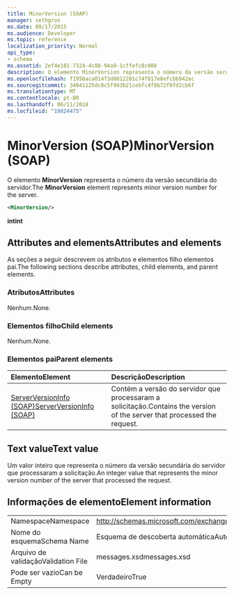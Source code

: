```yaml
---
title: MinorVersion (SOAP)
manager: sethgros
ms.date: 09/17/2015
ms.audience: Developer
ms.topic: reference
localization_priority: Normal
api_type:
- schema
ms.assetid: 2ef4e181-7324-4c88-94a9-1cffefc8c008
description: O elemento MinorVersion representa o número da versão secundária do servidor.
ms.openlocfilehash: f1958aca014f3d8012201c74f817e8efcbb942ec
ms.sourcegitcommit: 34041125dc8c5f993b21cebfc4f8b72f0fd2cb6f
ms.translationtype: MT
ms.contentlocale: pt-BR
ms.lasthandoff: 06/11/2018
ms.locfileid: "19824475"
---
```

# <a name="minorversion-soap"></a><span data-ttu-id="a604d-103">MinorVersion (SOAP)</span><span class="sxs-lookup"><span data-stu-id="a604d-103">MinorVersion (SOAP)</span></span>

<span data-ttu-id="a604d-104">O elemento **MinorVersion** representa o número da versão secundária do servidor.</span><span class="sxs-lookup"><span data-stu-id="a604d-104">The **MinorVersion** element represents minor version number for the server.</span></span> 
  
```XML
<MinorVersion/>
```

 <span data-ttu-id="a604d-105">**int**</span><span class="sxs-lookup"><span data-stu-id="a604d-105">**int**</span></span>
## <a name="attributes-and-elements"></a><span data-ttu-id="a604d-106">Attributes and elements</span><span class="sxs-lookup"><span data-stu-id="a604d-106">Attributes and elements</span></span>

<span data-ttu-id="a604d-107">As seções a seguir descrevem os atributos e elementos filho elementos pai.</span><span class="sxs-lookup"><span data-stu-id="a604d-107">The following sections describe attributes, child elements, and parent elements.</span></span>
  
### <a name="attributes"></a><span data-ttu-id="a604d-108">Atributos</span><span class="sxs-lookup"><span data-stu-id="a604d-108">Attributes</span></span>

<span data-ttu-id="a604d-109">Nenhum.</span><span class="sxs-lookup"><span data-stu-id="a604d-109">None.</span></span>
  
### <a name="child-elements"></a><span data-ttu-id="a604d-110">Elementos filho</span><span class="sxs-lookup"><span data-stu-id="a604d-110">Child elements</span></span>

<span data-ttu-id="a604d-111">Nenhum.</span><span class="sxs-lookup"><span data-stu-id="a604d-111">None.</span></span>
  
### <a name="parent-elements"></a><span data-ttu-id="a604d-112">Elementos pai</span><span class="sxs-lookup"><span data-stu-id="a604d-112">Parent elements</span></span>

|<span data-ttu-id="a604d-113">**Elemento**</span><span class="sxs-lookup"><span data-stu-id="a604d-113">**Element**</span></span>|<span data-ttu-id="a604d-114">**Descrição**</span><span class="sxs-lookup"><span data-stu-id="a604d-114">**Description**</span></span>|
|:-----|:-----|
|[<span data-ttu-id="a604d-115">ServerVersionInfo (SOAP)</span><span class="sxs-lookup"><span data-stu-id="a604d-115">ServerVersionInfo (SOAP)</span></span>](serverversioninfo-soap.md) <br/> |<span data-ttu-id="a604d-116">Contém a versão do servidor que processaram a solicitação.</span><span class="sxs-lookup"><span data-stu-id="a604d-116">Contains the version of the server that processed the request.</span></span>  <br/> |
   
## <a name="text-value"></a><span data-ttu-id="a604d-117">Text value</span><span class="sxs-lookup"><span data-stu-id="a604d-117">Text value</span></span>

<span data-ttu-id="a604d-118">Um valor inteiro que representa o número da versão secundária do servidor que processaram a solicitação.</span><span class="sxs-lookup"><span data-stu-id="a604d-118">An integer value that represents the minor version number of the server that processed the request.</span></span>
  
## <a name="element-information"></a><span data-ttu-id="a604d-119">Informações de elemento</span><span class="sxs-lookup"><span data-stu-id="a604d-119">Element information</span></span>

|||
|:-----|:-----|
|<span data-ttu-id="a604d-120">Namespace</span><span class="sxs-lookup"><span data-stu-id="a604d-120">Namespace</span></span>  <br/> |http://schemas.microsoft.com/exchange/2010/Autodiscover  <br/> |
|<span data-ttu-id="a604d-121">Nome do esquema</span><span class="sxs-lookup"><span data-stu-id="a604d-121">Schema Name</span></span>  <br/> |<span data-ttu-id="a604d-122">Esquema de descoberta automática</span><span class="sxs-lookup"><span data-stu-id="a604d-122">Autodiscover schema</span></span>  <br/> |
|<span data-ttu-id="a604d-123">Arquivo de validação</span><span class="sxs-lookup"><span data-stu-id="a604d-123">Validation File</span></span>  <br/> |<span data-ttu-id="a604d-124">messages.xsd</span><span class="sxs-lookup"><span data-stu-id="a604d-124">messages.xsd</span></span>  <br/> |
|<span data-ttu-id="a604d-125">Pode ser vazio</span><span class="sxs-lookup"><span data-stu-id="a604d-125">Can be Empty</span></span>  <br/> |<span data-ttu-id="a604d-126">Verdadeiro</span><span class="sxs-lookup"><span data-stu-id="a604d-126">True</span></span>  <br/> |
   

